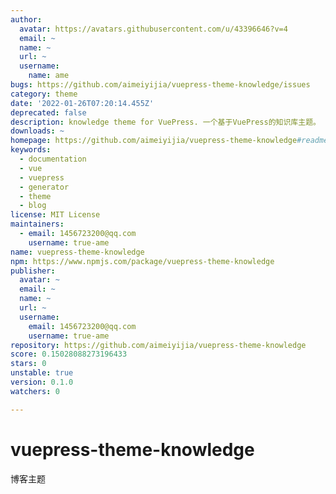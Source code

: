 ```yaml
---
author:
  avatar: https://avatars.githubusercontent.com/u/43396646?v=4
  email: ~
  name: ~
  url: ~
  username:
    name: ame
bugs: https://github.com/aimeiyijia/vuepress-theme-knowledge/issues
category: theme
date: '2022-01-26T07:20:14.455Z'
deprecated: false
description: knowledge theme for VuePress. 一个基于VuePress的知识库主题。
downloads: ~
homepage: https://github.com/aimeiyijia/vuepress-theme-knowledge#readme
keywords:
  - documentation
  - vue
  - vuepress
  - generator
  - theme
  - blog
license: MIT License
maintainers:
  - email: 1456723200@qq.com
    username: true-ame
name: vuepress-theme-knowledge
npm: https://www.npmjs.com/package/vuepress-theme-knowledge
publisher:
  avatar: ~
  email: ~
  name: ~
  url: ~
  username:
    email: 1456723200@qq.com
    username: true-ame
repository: https://github.com/aimeiyijia/vuepress-theme-knowledge
score: 0.15028088273196433
stars: 0
unstable: true
version: 0.1.0
watchers: 0

---
```


# vuepress-theme-knowledge
博客主题
